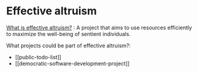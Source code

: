 # Effective altruism

[What is effective altruism?](https://www.effectivealtruism.org/articles/introduction-to-effective-altruism) : A project that aims to use resources efficiently to maximize the well-being of sentient individuals.


What projects could be part of effective altruism?:
* [[public-todo-list]]
* [[democratic-software-development-project]]



